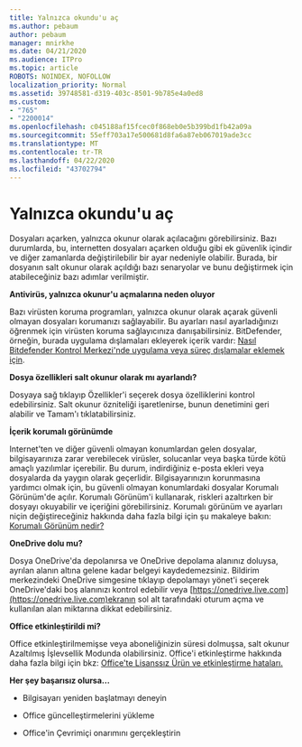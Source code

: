```yaml
---
title: Yalnızca okundu'u aç
ms.author: pebaum
author: pebaum
manager: mnirkhe
ms.date: 04/21/2020
ms.audience: ITPro
ms.topic: article
ROBOTS: NOINDEX, NOFOLLOW
localization_priority: Normal
ms.assetid: 39748581-d319-403c-8501-9b785e4a0ed8
ms.custom:
- "765"
- "2200014"
ms.openlocfilehash: c045188af15fcec0f868eb0e5b399bd1fb42a09a
ms.sourcegitcommit: 55eff703a17e500681d8fa6a87eb067019ade3cc
ms.translationtype: MT
ms.contentlocale: tr-TR
ms.lasthandoff: 04/22/2020
ms.locfileid: "43702794"
---
```

# <a name="file-open-read-only"></a>Yalnızca okundu'u aç

Dosyaları açarken, yalnızca okunur olarak açılacağını görebilirsiniz. Bazı durumlarda, bu, internetten dosyaları açarken olduğu gibi ek güvenlik içindir ve diğer zamanlarda değiştirilebilir bir ayar nedeniyle olabilir. Burada, bir dosyanın salt okunur olarak açıldığı bazı senaryolar ve bunu değiştirmek için atabileceğiniz bazı adımlar verilmiştir.
  
 **Antivirüs, yalnızca okunur'u açmalarına neden oluyor**
  
Bazı virüsten koruma programları, yalnızca okunur olarak açarak güvenli olmayan dosyaları korumanızı sağlayabilir. Bu ayarları nasıl ayarladığınızı öğrenmek için virüsten koruma sağlayıcınıza danışabilirsiniz. BitDefender, örneğin, burada uygulama dışlamaları ekleyerek içerik vardır: [Nasıl Bitdefender Kontrol Merkezi'nde uygulama veya süreç dışlamalar eklemek için](https://aka.ms/AA6098i).
  
 **Dosya özellikleri salt okunur olarak mı ayarlandı?**
  
Dosyaya sağ tıklayıp Özellikler'i seçerek dosya özelliklerini kontrol edebilirsiniz. Salt okunur özniteliği işaretlenirse, bunun denetimini geri alabilir ve Tamam'ı tıklatabilirsiniz.
  
 **İçerik korumalı görünümde**
  
Internet'ten ve diğer güvenli olmayan konumlardan gelen dosyalar, bilgisayarınıza zarar verebilecek virüsler, solucanlar veya başka türde kötü amaçlı yazılımlar içerebilir. Bu durum, indirdiğiniz e-posta ekleri veya dosyalarda da yaygın olarak geçerlidir. Bilgisayarınızın korunmasına yardımcı olmak için, bu güvenli olmayan konumlardaki dosyalar Korumalı Görünüm'de açılır. Korumalı Görünüm'i kullanarak, riskleri azaltırken bir dosyayı okuyabilir ve içeriğini görebilirsiniz. Korumalı görünüm ve ayarları niçin değiştireceğiniz hakkında daha fazla bilgi için şu makaleye bakın: [Korumalı Görünüm nedir?](https://support.office.com/article/d6f09ac7-e6b9-4495-8e43-2bbcdbcb6653)
  
 **OneDrive dolu mu?**
  
Dosya OneDrive'da depolanırsa ve OneDrive depolama alanınız doluysa, ayrılan alanın altına gelene kadar belgeyi kaydedemezsiniz. Bildirim merkezindeki OneDrive simgesine tıklayıp depolamayı yönet'i seçerek OneDrive'daki boş alanınızı kontrol edebilir veya [https://onedrive.live.com](https://onedrive.live.com)ekranın sol alt tarafındaki oturum açma ve kullanılan alan miktarına dikkat edebilirsiniz.
  
 **Office etkinleştirildi mi?**
  
Office etkinleştirilmemişse veya aboneliğinizin süresi dolmuşsa, salt okunur Azaltılmış İşlevsellik Modunda olabilirsiniz. Office'i etkinleştirme hakkında daha fazla bilgi için bkz: [Office'te Lisanssız Ürün ve etkinleştirme hataları.](https://support.office.com/article/0d23d3c0-c19c-4b2f-9845-5344fedc4380)
  
 **Her şey başarısız olursa...**
  
- Bilgisayarı yeniden başlatmayı deneyin
    
- Office güncelleştirmelerini yükleme
    
- Office'in Çevrimiçi onarımını gerçekleştirin
    

